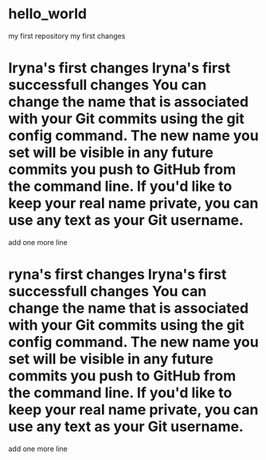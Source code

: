 # hello_world
my first repository
my first changes

Iryna's first changes
Iryna's first successfull changes 
You can change the name that is associated with your Git commits using the git config command. The new name you set will be visible in any future commits you push to GitHub from the command line. If you'd like to keep your real name private, you can use any text as your Git username.
=======
add one more line

ryna's first changes
Iryna's first successfull changes 
You can change the name that is associated with your Git commits using the git config command. The new name you set will be visible in any future commits you push to GitHub from the command line. If you'd like to keep your real name private, you can use any text as your Git username.
=======
add one more line
